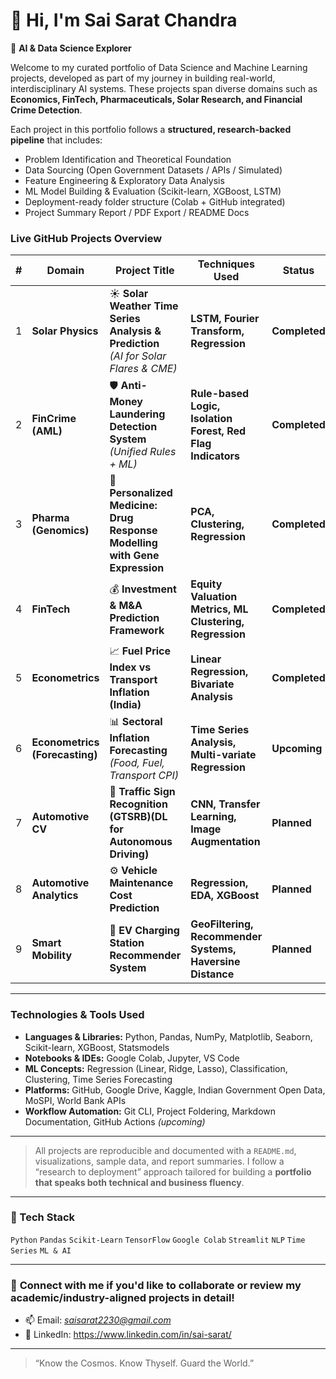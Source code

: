 # 👋 Hi, I'm Sai Sarat Chandra

🎯 **AI & Data Science Explorer**  

Welcome to my curated portfolio of Data Science and Machine Learning projects, developed as part of my journey in building real-world, interdisciplinary AI systems. These projects span diverse domains such as **Economics, FinTech, Pharmaceuticals, Solar Research, and Financial Crime Detection**.

Each project in this portfolio follows a **structured, research-backed pipeline** that includes:
- Problem Identification and Theoretical Foundation
- Data Sourcing (Open Government Datasets / APIs / Simulated)
- Feature Engineering & Exploratory Data Analysis
- ML Model Building & Evaluation (Scikit-learn, XGBoost, LSTM)
- Deployment-ready folder structure (Colab + GitHub integrated)
- Project Summary Report / PDF Export / README Docs

### Live GitHub Projects Overview

| # | Domain                         | Project Title                                                                             | Techniques Used                                             | Status        |
| - | ------------------------------ | ----------------------------------------------------------------------------------------- | ----------------------------------------------------------- | ------------- |
| 1 | **Solar Physics**              | ☀️ **Solar Weather Time Series Analysis & Prediction** <br> *(AI for Solar Flares & CME)* | **LSTM, Fourier Transform, Regression**                     | **Completed**   |
| 2 | **FinCrime (AML)**             | 🛡️ **Anti-Money Laundering Detection System** <br> *(Unified Rules + ML)*                | **Rule-based Logic, Isolation Forest, Red Flag Indicators** | **Completed**  |
| 3 | **Pharma (Genomics)**          | 🧬 **Personalized Medicine: Drug Response Modelling with Gene Expression**                | **PCA, Clustering, Regression**                             | **Completed**   |
| 4 | **FinTech**                    | 💰 **Investment & M\&A Prediction Framework**                                             | **Equity Valuation Metrics, ML Clustering, Regression**     | **Completed**   |
| 5 | **Econometrics**               | 📈 **Fuel Price Index vs Transport Inflation (India)**                                    | **Linear Regression, Bivariate Analysis**                   | **Completed** |
| 6 | **Econometrics (Forecasting)** | 📊 **Sectoral Inflation Forecasting** <br> *(Food, Fuel, Transport CPI)*                  | **Time Series Analysis, Multi-variate Regression**          | **Upcoming**  |
| 7	| **Automotive CV**	             | 🚦 **Traffic Sign Recognition (GTSRB)(DL for Autonomous Driving)**                         |  **CNN, Transfer Learning, Image Augmentation**             | **Planned**  |
| 8 | **Automotive Analytics**       | ⚙️ **Vehicle Maintenance Cost Prediction**                                                 |  **Regression, EDA, XGBoost**                               | **Planned**  |
| 9 | **Smart Mobility**             | 🔋 **EV Charging Station Recommender System**                                              |  **GeoFiltering, Recommender Systems, Haversine Distance**  | **Planned**  |

---

### Technologies & Tools Used

- **Languages & Libraries:** Python, Pandas, NumPy, Matplotlib, Seaborn, Scikit-learn, XGBoost, Statsmodels
- **Notebooks & IDEs:** Google Colab, Jupyter, VS Code
- **ML Concepts:** Regression (Linear, Ridge, Lasso), Classification, Clustering, Time Series Forecasting
- **Platforms:** GitHub, Google Drive, Kaggle, Indian Government Open Data, MoSPI, World Bank APIs
- **Workflow Automation:** Git CLI, Project Foldering, Markdown Documentation, GitHub Actions *(upcoming)*

---

> All projects are reproducible and documented with a `README.md`, visualizations, sample data, and report summaries. I follow a “research to deployment” approach tailored for building a **portfolio that speaks both technical and business fluency**.

---


### 🧰 Tech Stack
`Python` `Pandas` `Scikit-Learn` `TensorFlow` `Google Colab` `Streamlit` `NLP` `Time Series` `ML & AI`

---

### 📩 **Connect with me** if you'd like to collaborate or review my academic/industry-aligned projects in detail!
- 📫 Email: *saisarat2230@gmail.com*
- 🔗 LinkedIn: https://www.linkedin.com/in/sai-sarat/

---

> “Know the Cosmos. Know Thyself. Guard the World.”
